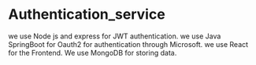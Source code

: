 # Authentication_service
we use Node js and express for JWT authentication.
we use Java SpringBoot for Oauth2 for authentication through Microsoft.
we use React for the Frontend.
We use MongoDB for storing data.
